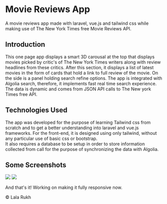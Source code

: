 </head>
<body>
<div id="wrapper">
    <div id="header">
        <h1> Movie Reviews App </h1>
        <p> A movie reviews app made with laravel, vue.js and tailwind css while making use of The New York Times free Movie Reviews API. </p>
    </div>
    <main>
        <h2>Introduction</h2>
        <p> This one page app displays a smart 3D carousal at the top that displays movies picked by critic's of The New York Times writers along with
            review headlines from these critics. After this section, it displays a list of latest movies in the form of cards that hold a link to full
            review of the movie.
            On the side is a panel holding search refine options. The app is integrated with Algolia search,
            therefore, it implements fast real time search experience. <br>
            The data is dynamic and comes from JSON API calls to The New york Times free API.</p>
        <h2> Technologies Used</h2>
        <p> The app was developed for the purpose of learning Tailwind css from scratch and to get a better understanding into laravel and vue.js frameworks.
        For the front-end, it is designed using only tailwind, without any particular use of basic css or bootstrap. <br>
        It also requires a database to be setup in order to store information collected from call for the purpose of synchronizing the data with Algolia.</p>
        <h2>Some Screenshots </h2>
        <img src="https://user-images.githubusercontent.com/35193027/41241556-25403cbc-6d95-11e8-80af-6c6339bb482c.png">
        <img src="https://user-images.githubusercontent.com/35193027/41241557-255b6a1e-6d95-11e8-94c4-5ec41aeebc24.png">
        <p>And that's it! Working on making it fully responsive now.</p>
    </main>
    <footer>
        <p>© Lala Rukh  </p>
    </footer>
</div>
</body>
</html>

